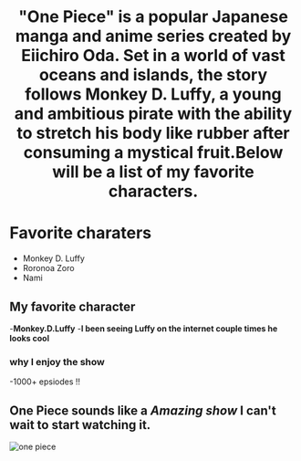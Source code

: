 <div align="center">
  <h1> "One Piece" is a popular Japanese manga and anime series created by Eiichiro Oda. Set in a world of vast oceans and islands, the story follows Monkey D. Luffy, a young and ambitious pirate with the ability to stretch his body like rubber after consuming a mystical fruit.Below will be a list of my favorite characters.</h1>
</div>

# Favorite charaters 
- Monkey D. Luffy
- Roronoa Zoro
- Nami

## My favorite character 
-**Monkey.D.Luffy**
-**I been seeing Luffy on the internet couple times he looks cool**

### why I enjoy the show
-1000+ epsiodes !!
## One Piece sounds like a *Amazing show* I can't wait to start watching it.
![one piece](https://github.com/Nuh0/Favorite-anime/assets/142946166/839f48e7-4abc-4d2f-945a-721338a629a3)
